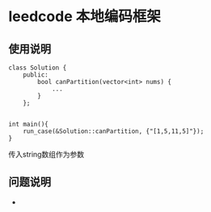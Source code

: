 # leedcode 本地编码框架
## 使用说明
```
class Solution {
    public:
        bool canPartition(vector<int> nums) {
            ...
        }
    };


int main(){
    run_case(&Solution::canPartition, {"[1,5,11,5]"});
}
```
传入string数组作为参数

## 问题说明
- 